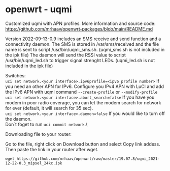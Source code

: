 # openwrt - uqmi

Customized uqmi with APN profiles.
More information and source code: https://github.com/mrhaav/openwrt-packages/blob/main/README.md

Version 2022-09-13-0.9 includes an SMS receive and send function and a connectivity daemon. 
The SMS is stored in /var/sms/received and the file name is sent to script /usr/bin/uqmi_sms.sh. (uqmi_sms.sh is not included in the ipk file)
The daemon will send the RSSI value to script /usr/bin/uqmi_led.sh to trigger signal strenght LEDs. (uqmi_led.sh is not included in the ipk file) 

Switches:\
`uci set network.<your interface>.ipv6profile=<ipv6 profile number>` If you need an other APN for IPv6. Configure you IPv4 APN with LuCI and add the IPv6 APN with uqmi command `--create-profile` or `--modify-profile`\
`uci set network.<your interface>.abort_search=false` If you have you modem in poor radio coverage, you can let the modem search for network for ever (default, it will search for 35 sec).\
`uci set network.<your interface>.daemon=false` If you would like to turn off the daemon.\
Don´t foget to run `uci commit network`.\


Downloading file to your router:

Go to the file, right click on Download button and select Copy link addess.\
Then paste the link in your router after wget.

`wget https://github.com/mrhaav/openwrt/raw/master/19.07.8/uqmi_2021-12-22-0.3_mipsel_24kc.ipk`

